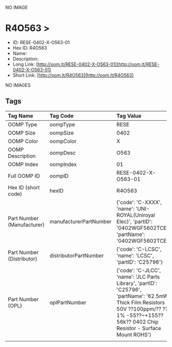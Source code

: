 


  
NO IMAGE  
# R4O563 > 

- ID: RESE-0402-X-O563-01
- Hex ID: R4O563
- Name: 
- Description: 
- Long Link: [http://oom.lt/RESE-0402-X-O563-01](http://oom.lt/RESE-0402-X-O563-01)
- Short Link: [http://oom.lt/R4O563](http://oom.lt/R4O563)
  
NO IMAGES  
## Tags
  

|Tag Name|Tag Code|Tag Value|
| :--- | :--- | :--- |
|OOMP Type|oompType|RESE|
|OOMP Size|oompSize|0402|
|OOMP Color|oompColor|X|
|OOMP Description|oompDesc|O563|
|OOMP Index|oompIndex|01|
|Full OOMP ID|oompID|RESE-0402-X-O563-01|
|Hex ID (short code)|hexID|R4O563|
|Part Number (Manufacturer)|manufacturerPartNumber|{'code': 'C-XXXX', 'name': 'UNI-ROYAL(Uniroyal Elec)', 'partID': '0402WGF5602TCE', 'partName': '0402WGF5602TCE'}|
|Part Number (Distributor)|distributorPartNumber|{'code': 'C-LCSC', 'name': 'LCSC', 'partID': 'C25796'}|
|Part Number (OPL)|oplPartNumber|{'code': 'C-JLCC', 'name': 'JLC Parts Library', 'partID': 'C25796', 'partName': '62.5mW Thick Film Resistors 50V ??100ppm/?? ??1% -55??~+155?? 56k?? 0402  Chip Resistor - Surface Mount ROHS'}|
||||
